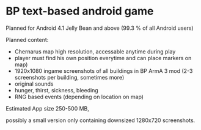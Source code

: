 # BP text-based android game

Planned for Android 4.1 Jelly Bean and above (99.3 % of all Android users)


Planned content:

- Chernarus map high resolution, accessable anytime during play
- player must find his own position everytime and can place markers  on map)
- 1920x1080 ingame screenshots of all buildings in BP ArmA 3 mod (2-3 screenshots per building, sometimes more)
- original sounds
- hunger, thirst, sickness, bleeding
- RNG based events (depending on location on map)

Estimated App size 250-500 MB,


possibly a small version only containing downsized 1280x720 screenshots.
